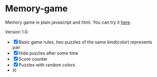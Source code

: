 # Memory-game

Memory game in plain javascript and html.
You can try it [here](https://dejvv.github.io/Memory-game/).

Version 1.0:
- [x] Basic game rules, two puzzles of the same kind(color) represents pair
- [x] Hide puzzles after some time
- [x] Score counter
- [x] Puzzles with random colors
- [x]
